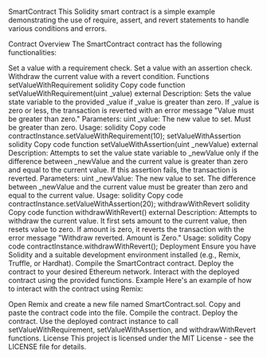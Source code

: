 SmartContract
This Solidity smart contract is a simple example demonstrating the use of require, assert, and revert statements to handle various conditions and errors.

Contract Overview
The SmartContract contract has the following functionalities:

Set a value with a requirement check.
Set a value with an assertion check.
Withdraw the current value with a revert condition.
Functions
setValueWithRequirement
solidity
Copy code
function setValueWithRequirement(uint _value) external
Description: Sets the value state variable to the provided _value if _value is greater than zero. If _value is zero or less, the transaction is reverted with an error message "Value must be greater than zero."
Parameters:
uint _value: The new value to set. Must be greater than zero.
Usage:
solidity
Copy code
contractInstance.setValueWithRequirement(10);
setValueWithAssertion
solidity
Copy code
function setValueWithAssertion(uint _newValue) external
Description: Attempts to set the value state variable to _newValue only if the difference between _newValue and the current value is greater than zero and equal to the current value. If this assertion fails, the transaction is reverted.
Parameters:
uint _newValue: The new value to set. The difference between _newValue and the current value must be greater than zero and equal to the current value.
Usage:
solidity
Copy code
contractInstance.setValueWithAssertion(20);
withdrawWithRevert
solidity
Copy code
function withdrawWithRevert() external
Description: Attempts to withdraw the current value. It first sets amount to the current value, then resets value to zero. If amount is zero, it reverts the transaction with the error message "Withdraw reverted. Amount is Zero."
Usage:
solidity
Copy code
contractInstance.withdrawWithRevert();
Deployment
Ensure you have Solidity and a suitable development environment installed (e.g., Remix, Truffle, or Hardhat).
Compile the SmartContract contract.
Deploy the contract to your desired Ethereum network.
Interact with the deployed contract using the provided functions.
Example
Here's an example of how to interact with the contract using Remix:

Open Remix and create a new file named SmartContract.sol.
Copy and paste the contract code into the file.
Compile the contract.
Deploy the contract.
Use the deployed contract instance to call setValueWithRequirement, setValueWithAssertion, and withdrawWithRevert functions.
License
This project is licensed under the MIT License - see the LICENSE file for details.
